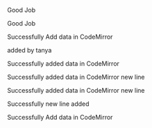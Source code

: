 Good Job

 Good Job

Successfully Add data in CodeMirror

 added by tanya

Successfully added data in CodeMirror

Successfully added data in CodeMirror new line

Successfully added data in CodeMirror new line

Successfully  new line added

Successfully Add data in CodeMirror
